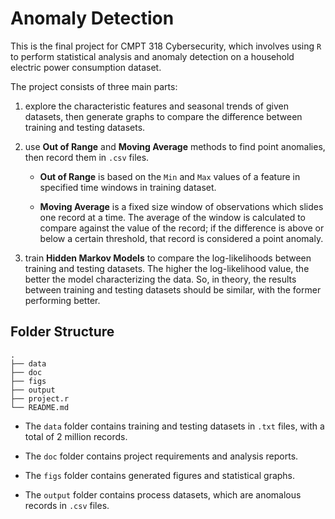 # Anomaly Detection

This is the final project for CMPT 318 Cybersecurity, which involves using `R` to perform statistical analysis and anomaly detection on a household electric power consumption dataset.

The project consists of three main parts:

1. explore the characteristic features and seasonal trends of given datasets, then generate graphs to compare the difference between training and testing datasets.

2. use **Out of Range** and **Moving Average** methods to find point anomalies, then record them in `.csv` files.

    * **Out of Range** is based on the `Min` and `Max` values of a feature in specified time windows in training dataset.

    * **Moving Average** is a fixed size window of observations which slides one record at a time. The average of the window is calculated to compare against the value of the record; if the difference is above or below a certain threshold, that record is considered a point anomaly.

3. train **Hidden Markov Models** to compare the log-likelihoods between training and testing datasets. The higher the log-likelihood value, the better the model characterizing the data. So, in theory, the results between training and testing datasets should be similar, with the former performing better.

## Folder Structure

    .
    ├── data
    ├── doc
    ├── figs
    ├── output
    ├── project.r
    └── README.md

* The `data` folder contains training and testing datasets in `.txt` files, with a total of 2 million records.

* The `doc` folder contains project requirements and analysis reports.

* The `figs` folder contains generated figures and statistical graphs.

* The `output` folder contains process datasets, which are anomalous records in `.csv` files.
